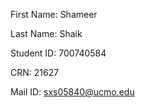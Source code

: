 First Name: Shameer

Last Name: Shaik

Student ID: 700740584

CRN: 21627

Mail ID: sxs05840@ucmo.edu

